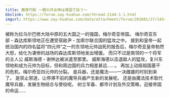 ```yaml
---
title: 魔導巧殻 ～闇の月女神は導国で詠う～
bbslink: https://forum.say-huahuo.com/thread-2144-1-1.html
imgurl: https://www.say-huahuo.com/data/attachment/forum/201601/27/145441znz0q0t4nlqjtnxe.jpg
---
```


被称为拉乌尔巴修大陆中原的五大国之一的强国，梅尔奇亚帝国。
梅尔奇亚东部・森达库斯领地正在遭受宿敌尹・加索尔联合国的猛攻之中。
接到和皇帝一起统治国内的四名猛将“四元帅”之一的东领地元帅战死的报告后，梅尔奇亚皇帝勃然大怒，给化为凄惨的战场的森达库斯领地发出增援。
而只不过是南领的一个将军的主人公 威斯海德・谢林达被派遣至那里。
威斯海德以击退敌人的猛攻，复兴东领地和成为元帅为目标，但和周边国的兵力相差甚远……。
再加上动摇祖国基干的危机，梅尔奇亚四元帅的分裂。
是兵器，还是魔法——一决雌雄的时刻到来了。
是禁止邪道，让停滞不前的魔导兵器产生新的发展呢。
还是由魔法技术取代魔导兵器，发展生物结合与使役呢。
树立军备、都市计划及外交策略，迎接帝国的命运……<!--more-->

